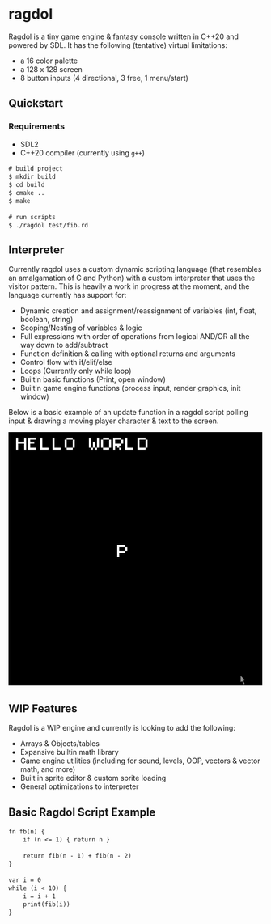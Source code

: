 # ragdol
Ragdol is a tiny game engine & fantasy console written in C++20 and powered by SDL. It has the following (tentative) virtual limitations:
- a 16 color palette
- a 128 x 128 screen
- 8 button inputs (4 directional, 3 free, 1 menu/start)

## Quickstart
### Requirements
- SDL2
- C++20 compiler (currently using `g++`)

```
# build project
$ mkdir build
$ cd build
$ cmake ..
$ make

# run scripts
$ ./ragdol test/fib.rd
```

## Interpreter
Currently ragdol uses a custom dynamic scripting language (that resembles an amalgamation of C and Python) with a custom interpreter that uses the visitor pattern. This is heavily a work in progress at the moment, and the language currently has support for:
- Dynamic creation and assignment/reassignment of variables (int, float, boolean, string)
- Scoping/Nesting of variables & logic
- Full expressions with order of operations from logical AND/OR all the way down to add/subtract
- Function definition & calling with optional returns and arguments
- Control flow with if/elif/else
- Loops (Currently only while loop)
- Builtin basic functions (Print, open window)
- Builtin game engine functions (process input, render graphics, init window)

Below is a basic example of an update function in a ragdol script polling input & drawing a moving player character & text to the screen.

![](/repo/helloworld.gif)

## WIP Features
Ragdol is a WIP engine and currently is looking to add the following:
- Arrays & Objects/tables
- Expansive builtin math library
- Game engine utilities (including for sound, levels, OOP, vectors & vector math, and more)
- Built in sprite editor & custom sprite loading
- General optimizations to interpreter

## Basic Ragdol Script Example
```
fn fb(n) {
    if (n <= 1) { return n }

    return fib(n - 1) + fib(n - 2)
}

var i = 0
while (i < 10) {
    i = i + 1
    print(fib(i))
}
```
